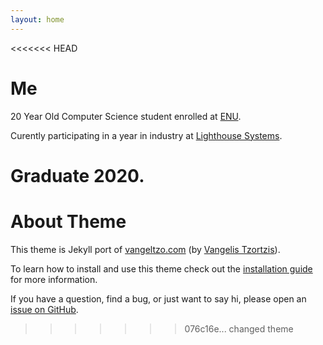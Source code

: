 ```yaml
---
layout: home
---
```

<<<<<<< HEAD

# Me

20 Year Old Computer Science student enrolled at [ENU](https://www.napier.ac.uk/).

Curently participating in a year in industry at [Lighthouse Systems](http://www.lighthousesystems.com).

Graduate 2020.
=======
# About Theme

This theme is Jekyll port of [vangeltzo.com](http://vangeltzo.com/) (by [Vangelis Tzortzis](https://github.com/srekoble)).

To learn how to install and use this theme check out the [installation guide](http://taylantatli.me/Halve/halve-theme/) for more information.

If you have a question, find a bug, or just want to say hi, please open an [issue on GitHub](https://github.com/TaylanTatli/Halve/issues/new).
>>>>>>> 076c16e... changed theme
